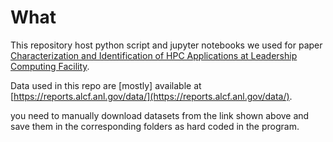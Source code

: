 # What

This repository host python script and jupyter notebooks we used for paper [Characterization and Identification of HPC Applications at Leadership Computing Facility](https://www.doi.org/10.1145/3392717.3392774).

Data used in this repo are \[mostly\] available at [https://reports.alcf.anl.gov/data/](https://reports.alcf.anl.gov/data/).

you need to manually download datasets from the link shown above and save them in the corresponding folders as hard coded in the program. 
